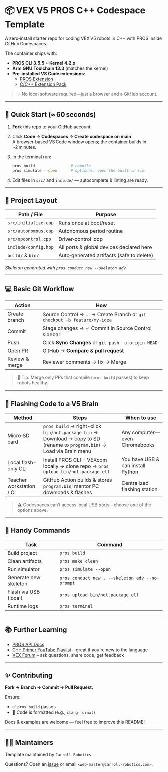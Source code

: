# 📦 VEX V5 PROS C++ Codespace Template

A zero‑install starter repo for coding VEX V5 robots in C++ with PROS inside GitHub Codespaces.

The container ships with:

- **PROS CLI 3.5.5 + Kernel 4.2.x**
- **Arm GNU Toolchain 13.3** (matches the kernel)
- **Pre‑installed VS Code extensions**:  
  - [PROS Extension](https://marketplace.visualstudio.com/items?itemName=sigbots.pros)  
  - [C/C++ Extension Pack](https://marketplace.visualstudio.com/items?itemName=ms-vscode.cpptools-extension-pack)

> 💡 No local software required—just a browser and a GitHub account.

---

## 🚀 Quick Start (≈ 60 seconds)

1. **Fork** this repo to your GitHub account.  
2. Click **Code → Codespaces → Create codespace on main**.  
   A browser‑based VS Code window opens; the container builds in ~2 minutes.
3. In the terminal run:

   ```bash
   pros build                # compile
   pros simulate --open      # optional: open the built‑in sim
   ```

4. Edit files in `src/` and `include/` — autocomplete & linting are ready.

---

## 📁 Project Layout

| Path / File              | Purpose                             |
|--------------------------|-------------------------------------|
| `src/initialize.cpp`     | Runs once at boot/reset             |
| `src/autonomous.cpp`     | Autonomous period routine           |
| `src/opcontrol.cpp`      | Driver‑control loop                 |
| `include/config.hpp`     | All ports & global devices declared here |
| `build/` & `bin/`        | Auto‑generated artifacts (safe to delete) |

_Skeleton generated with `pros conduct new --skeleton adv`._

---

## 💻 Basic Git Workflow

| Action         | How                                                                 |
|----------------|----------------------------------------------------------------------|
| Create branch  | Source Control → … → Create Branch or `git checkout -b feature/my-idea` |
| Commit         | Stage changes → ✓ Commit in Source Control sidebar                  |
| Push           | Click **Sync Changes** or `git push -u origin HEAD`                |
| Open PR        | GitHub → **Compare & pull request**                                 |
| Review & merge | Reviewer comments → fix → Merge                                     |

> 🛑 Tip: Merge only PRs that compile (`pros build` passes) to keep robots healthy.

---

## 🔌 Flashing Code to a V5 Brain

| Method               | Steps                                                                                                                                                 | When to use                              |
|----------------------|--------------------------------------------------------------------------------------------------------------------------------------------------------|-------------------------------------------|
| Micro‑SD card        | `pros build` → right-click `bin/hot.package.bin` → Download → copy to SD (rename to `program.bin`) → Load via Brain menu                              | Any computer—even Chromebooks             |
| Local flash-only CLI | Install PROS CLI + VEXcom locally → clone repo → `pros upload bin/hot.package.elf`                                                                   | You have USB & can install Python         |
| Teacher workstation / CI | GitHub Action builds & stores `program.bin`; mentor PC downloads & flashes                                                           | Centralized flashing station              |

> ⚠️ Codespaces can’t access local USB ports—choose one of the options above.

---

## 🔧 Handy Commands

| Task                        | Command                                         |
|----------------------------|--------------------------------------------------|
| Build project              | `pros build`                                     |
| Clean artifacts            | `pros make clean`                                |
| Run simulator              | `pros simulate --open`                           |
| Generate new skeleton      | `pros conduct new . --skeleton adv --no-prompt`  |
| Flash via USB (local)      | `pros upload bin/hot.package.elf`                |
| Runtime logs               | `pros terminal`                                  |

---

## 📚 Further Learning

- [PROS API Docs](https://pros.cs.purdue.edu/v5/)
- [C++ Primer YouTube Playlist](https://www.youtube.com/playlist?list=PL1V7wcf2xJZ2xVSaF4mUErZr2TMT6Q4O2) – great if you’re new to the language
- [VEX Forum](https://www.vexforum.com/) – ask questions, share code, get feedback

---

## ✨ Contributing

**Fork → Branch → Commit → Pull Request.**

Ensure:

- ✅ `pros build` passes  
- 🎯 Code is formatted (e.g., `clang-format`)  

Docs & examples are welcome — feel free to improve this README!

---

## 👨‍💻 Maintainers

Template maintained by `Carroll Robotics`.

Questions? Open an [issue](https://github.com/<your-org>/<repo>/issues) or email `<web-master@carroll-robotics.com>`.
